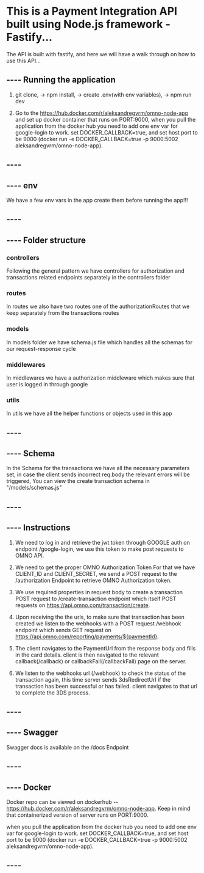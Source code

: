 # This is a Payment Integration API built using Node.js framework - Fastify... ####
 The API is built with fastify, and here we will have a walk through on how to use this API...

## ---- Running the application
 1) git clone, -> npm install, -> create .env(with env variables), -> npm run dev

 2) Go to the https://hub.docker.com/r/aleksandregvrm/omno-node-app and set up docker container that runs on PORT:9000, when you pull the application from the docker hub you need to add one env var for google-login to work. set DOCKER_CALLBACK=true, and set host port to be 9000 (docker run -e DOCKER_CALLBACK=true -p 9000:5002 aleksandregvrm/omno-node-app).
## ---- 

## ---- env
 We have a few env vars in the app create them before running the app!!!
## ---- 

## ---- Folder structure 

### controllers
 Following the general pattern we have controllers for authorization and transactions related endpoints separately in the controllers folder

### routes
 In routes we also have two routes one of the authorizationRoutes that we keep separately from the transactions routes 

### models
 In models folder we have schema.js file which handles all the schemas for our request-response cycle

### middlewares
 In middlewares we have a authorization middleware which makes sure that user is logged in through google

### utils
 In utils we have all the helper functions or objects used in this app
## ----

## ---- Schema
 In the Schema for the transactions we have all the necessary parameters set, in case the client sends incorrect req.body the relevant errors will be triggered, You can view the create transaction schema in "/models/schemas.js"
## ---- 


## ---- Instructions

 1) We need to log in and retrieve the jwt token through GOOGLE auth on endpoint /google-login, we use this token to make post requests to OMNO API.

 2) We need to get the proper OMNO Authorization Token For that we have CLIENT_ID and CLIENT_SECRET, we send a POST request to the /authorization Endpoint to retrieve OMNO Authorization token.

 3) We use required properties in request body to create a transaction POST request to /create-transaction endpoint which itself POST requests on https://api.omno.com/transaction/create.

 4) Upon receiving the the urls, to make sure that transaction has been created we listen to the webhooks with a POST request /webhook endpoint which sends GET request on https://api.omno.com/reporting/payments/${paymentId}.

 5) The client navigates to the PaymentUrl from the response body and fills in the card details. client is then navigated to the relevant callback(/callback) or callbackFail(/callbackFail) page on the server.

 6) We listen to the webhooks url (/webhook) to check the status of the transaction again, this time server sends 3dsRedirectUrl if the transaction has been successful or has failed. client navigates to that url to complete the 3DS process.
 
## ----

## ---- Swagger
 Swagger docs is available on the /docs Endpoint
## ----

## ---- Docker
 Docker repo can be viewed on dockerhub -- https://hub.docker.com/r/aleksandregvrm/omno-node-app. Keep in mind that containerized version of server runs on PORT:9000.

 when you pull the application from the docker hub you need to add one env var for google-login to work. set DOCKER_CALLBACK=true, and set host port to be 9000 (docker run -e DOCKER_CALLBACK=true -p 9000:5002 aleksandregvrm/omno-node-app).
## ---- 